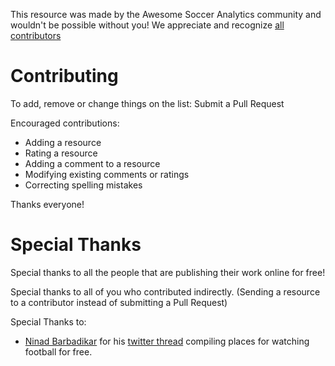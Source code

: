 This resource was made by the Awesome Soccer Analytics community and wouldn't be possible without
you! We appreciate and recognize [all contributors](https://github.com/diegopastor/awesome-soccer-analytics/graphs/contributors)

# Contributing

To add, remove or change things on the list: Submit a Pull Request

Encouraged contributions: 

- Adding a resource
- Rating a resource
- Adding a comment to a resource
- Modifying existing comments or ratings
- Correcting spelling mistakes

Thanks everyone!

# Special Thanks

Special thanks to all the people that are publishing their work online for free!

Special thanks to all of you who contributed indirectly. (Sending a resource to a contributor
instead of submitting a Pull Request)

Special Thanks to:

- [Ninad Barbadikar](https://twitter.com/NinadB_06) for his [twitter thread](https://twitter.com/NinadB_06/status/1332377583925641216) compiling places for watching football for free.
